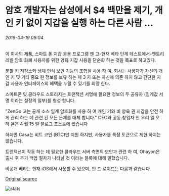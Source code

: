 # 암호 개발자는 삼성에서 $4 백만을 제기, 개인 키 없이 지갑을 실행 하는 다른 사람 ...

###### 2019-04-19 09:04

이 회사의 제품, 스마트 폰 지갑 응용 프로그램 젠 고-현재 베타 단계 테스트에서-엔트리 레벨 암호 화폐 사용자를 위한 양육 지갑 사용을 단순화 하는 것을 목표로 하고있다.

분할 키 저장소와 생체 인식 보안 기능의 조합을 사용 하 여, 회사는 사용자가 자신의 개인 키 및 기타 중요 한 정보를 보유 하는 제 3 자 또는 자신에 의존 하지 않고 간단한 지갑 사용자 인터페이스의 혜택을 누릴 수 있기를 희망 한다.

스마트폰 및 클라우드 스토리지는 트랜잭션 서명에 필요한 정보의 두 공유자 (임계값 서명 이라는 설정의 일부)를 형성 합니다.

"ZenGo 고는 공개 소스 임계 암호화를 사용 하 여 개인 키와 비 양육 권 지갑을 안전 하 게 관리 하는 데 관련 된 모든 문제를 대체 합니다." CEO와 공동 창업자 인 우리 엘 오 하 욘은 4 월 15 일 블로그 포스트에 썼습니다

하지만 Casa는 비트 코인 (BTC)만 지원 하지만, 사용자를 특정 토큰으로 제한 하지는 않습니다.

트랜잭션이 작동 하는 데 필요한 클라우드 서버 측면의 보안과 관련 하 여, Ohayon은 출시 후 추가 백업 절차가 나타날 것 이라는 블록에 대해 말했습니다.

비공개 베타는 현재 iOS에서 사용할 수 있으며, 안 드 로이드는 다음과 같습니다.

[Original source](https://cointelegraph.com/news/crypto-developer-raises-4-mln-from-samsung-others-to-launch-wallet-without-private-keys)

![stats](https://c.statcounter.com/11760860/0/a89fa40b/1/ "stats")